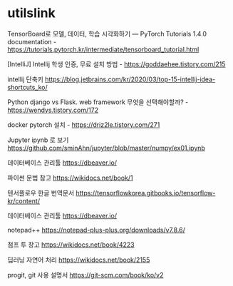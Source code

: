 # utilslink



TensorBoard로 모델, 데이터, 학습 시각화하기 — PyTorch Tutorials 1.4.0 documentation - https://tutorials.pytorch.kr/intermediate/tensorboard_tutorial.html



[IntelliJ] Intellij 학생 인증, 무료 설치 방법 - https://goddaehee.tistory.com/215


intellij 단축키
https://blog.jetbrains.com/kr/2020/03/top-15-intellij-idea-shortcuts_ko/


Python django vs Flask. web framework 무엇을 선택해야할까? - https://wendys.tistory.com/172



docker pytorch 설치 - https://driz2le.tistory.com/271



Jupyter ipynb 로 보기
https://github.com/sminAhn/jupyter/blob/master/numpy/ex01.ipynb


데이터베이스 관리툴
https://dbeaver.io/

파이썬 문법 참고
https://wikidocs.net/book/1

텐서플로우 한글 번역문서
https://tensorflowkorea.gitbooks.io/tensorflow-kr/content/


데이터베이스 관리툴
https://dbeaver.io/


notepad++
https://notepad-plus-plus.org/downloads/v7.8.6/


점프 투 장고
https://wikidocs.net/book/4223


딥러닝 자연어 처리 
https://wikidocs.net/book/2155


progit, git 사용 설명서
https://git-scm.com/book/ko/v2


